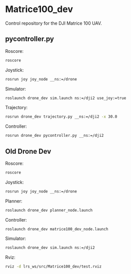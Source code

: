 # Matrice100_dev
Control repository for the DJI Matrice 100 UAV.

## pycontroller.py

Roscore:
```bash
roscore
```

Joystick:
```bash
rosrun joy joy_node __ns:=/drone
```

Simulator:
```bash
roslaunch drone_dev sim.launch ns:=/dji2 use_joy:=true
```

Trajectory:
```bash
rosrun drone_dev trajectory.py __ns:=/dji2 -x 30.0
```

Controller:
```bash
rosrun drone_dev pycontroller.py __ns:=/dji2
```

## Old Drone Dev

Roscore:
```bash
roscore
```

Joystick:
```bash
rosrun joy joy_node __ns:=/drone
```

Planner:
```bash
roslaunch drone_dev planner_node.launch
```

Controller:
```bash
roslaunch drone_dev matrice100_dev_node.launch
```

Simulator:
```bash
roslaunch drone_dev sim.launch ns:=/dji2
```

Rviz:
```bash
rviz -d lrs_ws/src/Matrice100_dev/test.rviz
```
